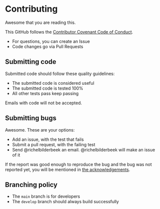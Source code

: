 # Contributing

Awesome that you are reading this.

This GitHub follows the [Contributor Covenant Code of Conduct](code_of_conduct.md).

- For questions, you can create an Issue
- Code changes go via Pull Requests

## Submitting code

Submitted code should follow these quality guidelines:

- The submitted code is considered useful
- The submitted code is tested 100%
- All other tests pass keep passing

Emails with code will not be accepted.

## Submitting bugs

Awesome. These are your options:

- Add an issue, with the test that fails
- Submit a pull request, with the failing test
- Send @richelbilderbeek an email.
  @richelbilderbeek will make an issue of it

If the report was good enough to reproduce the bug
and the bug was not reported yet,
you will be mentioned in [the acknowledgements](acknowledgements.md).

## Branching policy

- The `main` branch is for developers
- The `develop` branch should always build successfully

